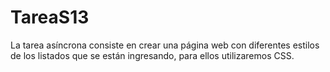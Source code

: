 # TareaS13
La tarea asíncrona consiste en crear una página web con diferentes estilos de los listados que se están ingresando, para ellos utilizaremos CSS.

